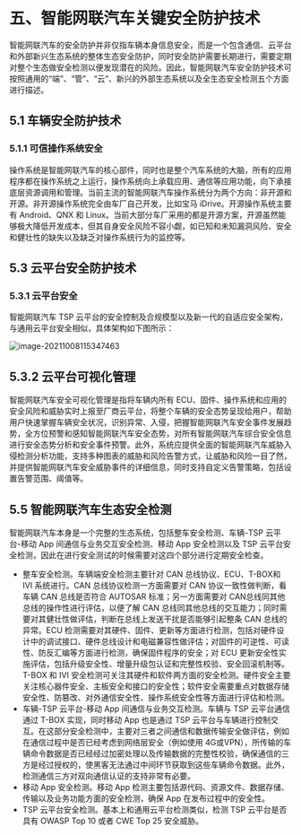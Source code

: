 # 五、智能网联汽车关键安全防护技术

智能网联汽车的安全防护并非仅指车辆本身信息安全，而是一个包含通信、云平台和外部新兴生态系统的整体生态安全防护，同时安全防护需要长期进行，需要定期对整个生态做安全检测以便发现潜在的风险。因此，智能网联汽车安全防护技术可按照通用的“端”、“管”、“云”、新兴的外部生态系统以及全生态安全检测五个方面进行描述。

## 5.1 车辆安全防护技术

### **5.1.1** 可信操作系统安全

操作系统是智能网联汽车的核心部件，同时也是整个汽车系统的大脑，所有的应用程序都在操作系统之上运行，操作系统向上承载应用、通信等应用功能，向下承接底层资源调用和管理。当前主流的智能网联汽车操作系统分为两个方向：非开源和开源。非开源操作系统完全由车厂自己开发，比如宝马 iDrive。开源操作系统主要有 Android、QNX 和 Linux。当前大部分车厂采用的都是开源方案，开源虽然能够极大降低开发成本，但其自身安全风险不容小觑，如已知和未知漏洞风险、安全和健壮性的缺失以及缺乏对操作系统行为的监控等。



## **5.3** 云平台安全防护技术

### **5.3.1** 云平台安全

智能网联汽车 TSP 云平台的安全控制及合规模型以及新一代的自适应安全架构，与通用云平台安全相似，具体架构如下图所示：

![image-20211008115347463](https://gitee.com/er-huomeng/l-img/raw/master/image-20211008115347463.png)

## **5.3.2** 云平台可视化管理

智能网联汽车安全可视化管理是指将车辆内所有 ECU、固件、操作系统和应用的安全风险和威胁实时上报至厂商云平台，将整个车辆的安全态势呈现给用户，帮助用户快速掌握车辆安全状况，识别异常、入侵，把握智能网联汽车安全事件发展趋势，全方位预警和感知智能网联汽车安全态势，对所有智能网联汽车综合安全信息进行安全态势分析和安全事件预警。此外，系统应提供全面的智能网联汽车威胁入侵检测分析功能，支持多种图表的威胁和风险告警方式，让威胁和风险一目了然，并提供智能网联汽车安全威胁事件的详细信息，同时支持自定义告警策略，包括设置告警范围、阈值等。

## **5.5** 智能网联汽车生态安全检测

智能网联汽车本身是一个完整的生态系统，包括整车安全检测、车辆-TSP 云平台-移动 App 间通信与业务交互安全检测、移动 App 安全检测以及 TSP 云平台安全检测，因此在进行安全测试的时候需要对这四个部分进行定期安全检查。

- 整车安全检测。车辆端安全检测主要针对 CAN 总线协议、ECU、T-BOX和 IVI 系统进行。CAN 总线协议检测一方面需要对 CAN 协议一致性做判断，看车辆 CAN 总线是否符合 AUTOSAR 标准；另一方面需要对 CAN总线同其他总线的操作性进行评估，以便了解 CAN 总线同其他总线的交互能力；同时需要对其健壮性做评估，判断在总线上发送干扰是否能够引起整条 CAN 总线的异常。ECU 检测需要对其硬件、固件、更新等方面进行检测，包括对硬件设计中的调试接口、硬件总线设计和电磁兼容性做评估；对固件的可逆性、可读性、防反汇编等方面进行检测，确保固件程序的安全；对 ECU 更新安全性实施评估，包括升级安全性、增量升级包认证和完整性校验、安全回滚机制等。T-BOX 和 IVI 安全检测可关注其硬件和软件两方面的安全检测。硬件安全主要关注核心器件安全、主板安全和接口的安全性；软件安全需要重点对数据存储安全性、防篡改、对外通信安全性、操作系统安全性等方面进行评估和检测。
- 车辆-TSP 云平台-移动 App 间通信与业务交互检测。车辆与 TSP 云平台通信通过 T-BOX 实现，同时移动 App 也是通过 TSP 云平台与车辆进行控制交互。在这部分安全检测中，主要对三者之间通信和数据传输安全做评估，例如在通信过程中是否已经考虑到网络层安全（例如使用 4G或VPN），所传输的车辆命令数据是否已经经过加密处理以及传输数据的完整性校验，确保通信的三方是经过授权的，使黑客无法通过中间环节获取到这些车辆命令数据。此外，检测通信三方对双向通信认证的支持非常有必要。
- 移动 App 安全检测。移动 App 检测主要包括源代码、资源文件、数据存储、传输以及业务功能方面的安全检测，确保 App 在发布过程中的安全性。
- TSP 云平台安全检测。基本上和通用云平台检测类似，检测 TSP 云平台是否具有 OWASP Top 10 或者 CWE Top 25 安全威胁。